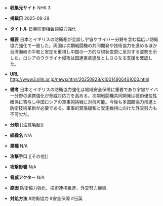 - **収集元サイト**
NHK 3

- **掲載日**
2025-08-28

- **タイトル**
日英防衛相会談協力強化

- **概要**
日本とイギリスの防衛相が会談し宇宙やサイバー分野を含む幅広い防衛協力強化で一致した。両国は次期戦闘機の共同開発や技術協力を進めるほか台湾海峡の平和と安定を重視し中国の一方的な現状変更に反対する姿勢を示した。ロシアのウクライナ侵攻は国連憲章違反としさらなる支援を確認した。

- **URL**
http://www3.nhk.or.jp/news/html/20250828/k10014906461000.html

- **備考**
日本とイギリスの防衛協力強化は地域安全保障に重要であり宇宙サイバー分野の連携強化が脅威対応力を高める。次期戦闘機共同開発は技術優位性確保に寄与し中国ロシアの軍事的挑戦に対抗可能。今後も多国間協力推進と防衛技術革新が必要である。軍事的緊張緩和と安定維持に向けた外交努力も不可欠だ。

- **分類**
[[注意喚起]]

- **組織名**
N/A

- **業種**
N/A

- **攻撃手口**
[[その他]]

- **攻撃影響**
N/A

- **脅威アクター**
N/A

- **原因**
防衛協力強化、技術連携推進、外交努力継続

- **対処方法**
#防衛協力 #安全保障 #日英
